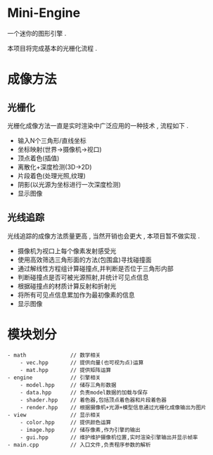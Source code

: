 ﻿# Mini-Engine

一个迷你的图形引擎 .

本项目将完成基本的光栅化流程 .

# 成像方法

## 光栅化

光栅化成像方法一直是实时渲染中广泛应用的一种技术 , 流程如下 .

- 输入N个三角形/直线坐标
- 坐标映射(世界->摄像机->视口)
- 顶点着色(插值)
- 离散化+深度检测(3D->2D)
- 片段着色(处理光照,纹理)
- 阴影(以光源为坐标进行一次深度检测)
- 显示图像

## 光线追踪

光线追踪的成像方法质量更高 , 当然开销也会更大 , 本项目暂不做实现 .

- 摄像机为视口上每个像素发射感受光
- 使用高效筛选三角形面的方法(包围盒)寻找碰撞面
- 通过解线性方程组计算碰撞点,并判断是否位于三角形内部
- 判断碰撞点是否可被光源照射,并统计可见点信息
- 根据碰撞点的材质计算反射和折射光
- 将所有可见点信息累加作为最初像素的信息
- 显示图像

# 模块划分

```
- math              // 数学相关
    - vec.hpp       // 提供向量(也可视为点)运算
    - mat.hpp       // 提供矩阵运算
- engine            // 引擎相关
    - model.hpp     // 储存三角形数据
    - data.hpp      // 负责model数据的加载与保存
    - shader.hpp    // 着色器,包括顶点着色器和片段着色器
    - render.hpp    // 根据摄像机+光源+模型信息通过光栅化成像输出为图片
- view              // 显示相关
    - color.hpp     // 提供颜色运算
    - image.hpp     // 储存像素,作为引擎的输出
    - gui.hpp       // 维护维护摄像机位置,实时渲染引擎输出并显示帧率
- main.cpp          // 入口文件,负责程序参数的解析
```